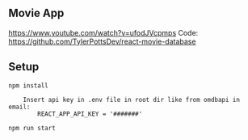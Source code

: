 ## Movie App

https://www.youtube.com/watch?v=ufodJVcpmps
Code: https://github.com/TylerPottsDev/react-movie-database

## Setup 
```npm install```
```
    Insert api key in .env file in root dir like from omdbapi in email:
        REACT_APP_API_KEY = '#######'
```
```npm run start```
